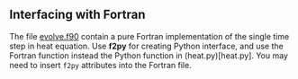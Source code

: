 <!--
SPDX-FileCopyrightText: 2019 CSC - IT Center for Science Ltd. <www.csc.fi>

SPDX-License-Identifier: CC-BY-NC-SA-4.0
-->

## Interfacing with Fortran

The file [evolve.f90](evolve.f90) contain a pure Fortran implementation of the
single time step in heat equation. Use **f2py** for creating Python interface,
and use the Fortran function instead the Python function in
(heat.py)[heat.py].
You may need to insert `f2py` attributes into the Fortran file.

